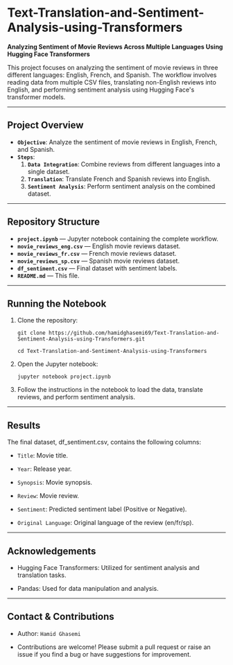 # Text-Translation-and-Sentiment-Analysis-using-Transformers

**Analyzing Sentiment of Movie Reviews Across Multiple Languages Using Hugging Face Transformers**

This project focuses on analyzing the sentiment of movie reviews in three different languages: English, French, and Spanish. The workflow involves reading data from multiple CSV files, translating non-English reviews into English, and performing sentiment analysis using Hugging Face's transformer models.

---

## Project Overview

- **`Objective`**: Analyze the sentiment of movie reviews in English, French, and Spanish.
- **`Steps`**:
  1. **`Data Integration`**: Combine reviews from different languages into a single dataset.
  2. **`Translation`**: Translate French and Spanish reviews into English.
  3. **`Sentiment Analysis`**: Perform sentiment analysis on the combined dataset.

---

## Repository Structure

- **`project.ipynb`** — Jupyter notebook containing the complete workflow.
- **`movie_reviews_eng.csv`** — English movie reviews dataset.
- **`movie_reviews_fr.csv`** — French movie reviews dataset.
- **`movie_reviews_sp.csv`** — Spanish movie reviews dataset.
- **`df_sentiment.csv`** — Final dataset with sentiment labels.
- **`README.md`** — This file.

---

## Running the Notebook

1. Clone the repository:
   
   `git clone https://github.com/hamidghasemi69/Text-Translation-and-Sentiment-Analysis-using-Transformers.git`
   
   `cd Text-Translation-and-Sentiment-Analysis-using-Transformers`

2. Open the Jupyter notebook:
   
   `jupyter notebook project.ipynb`

3. Follow the instructions in the notebook to load the data, translate reviews, and perform sentiment analysis.

---

## Results

The final dataset, df_sentiment.csv, contains the following columns:

- `Title`: Movie title.

- `Year`: Release year.

- `Synopsis`: Movie synopsis.

- `Review`: Movie review.

- `Sentiment`: Predicted sentiment label (Positive or Negative).

- `Original Language`: Original language of the review (en/fr/sp).

---

## Acknowledgements

- Hugging Face Transformers: Utilized for sentiment analysis and translation tasks.

- Pandas: Used for data manipulation and analysis.

---

## Contact & Contributions

- Author: `Hamid Ghasemi`

- Contributions are welcome! Please submit a pull request or raise an issue if you find a bug or have suggestions for improvement.





